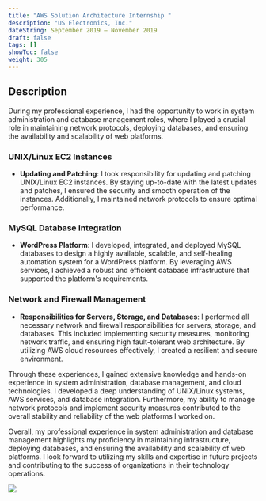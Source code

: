 ```yaml
---
title: "AWS Solution Architecture Internship "
description: "US Electronics, Inc."
dateString: September 2019 – November 2019
draft: false
tags: []
showToc: false
weight: 305
--- 
```



## Description

During my professional experience, I had the opportunity to work in system administration and database management roles, where I played a crucial role in maintaining network protocols, deploying databases, and ensuring the availability and scalability of web platforms.

### UNIX/Linux EC2 Instances

- **Updating and Patching**: I took responsibility for updating and patching UNIX/Linux EC2 instances. By staying up-to-date with the latest updates and patches, I ensured the security and smooth operation of the instances. Additionally, I maintained network protocols to ensure optimal performance.

### MySQL Database Integration

- **WordPress Platform**: I developed, integrated, and deployed MySQL databases to design a highly available, scalable, and self-healing automation system for a WordPress platform. By leveraging AWS services, I achieved a robust and efficient database infrastructure that supported the platform's requirements.

### Network and Firewall Management

- **Responsibilities for Servers, Storage, and Databases**: I performed all necessary network and firewall responsibilities for servers, storage, and databases. This included implementing security measures, monitoring network traffic, and ensuring high fault-tolerant web architecture. By utilizing AWS cloud resources effectively, I created a resilient and secure environment.

Through these experiences, I gained extensive knowledge and hands-on experience in system administration, database management, and cloud technologies. I developed a deep understanding of UNIX/Linux systems, AWS services, and database integration. Furthermore, my ability to manage network protocols and implement security measures contributed to the overall stability and reliability of the web platforms I worked on.

Overall, my professional experience in system administration and database management highlights my proficiency in maintaining infrastructure, deploying databases, and ensuring the availability and scalability of web platforms. I look forward to utilizing my skills and expertise in future projects and contributing to the success of organizations in their technology operations.


![](/experience/iit-madras/img2.png)
